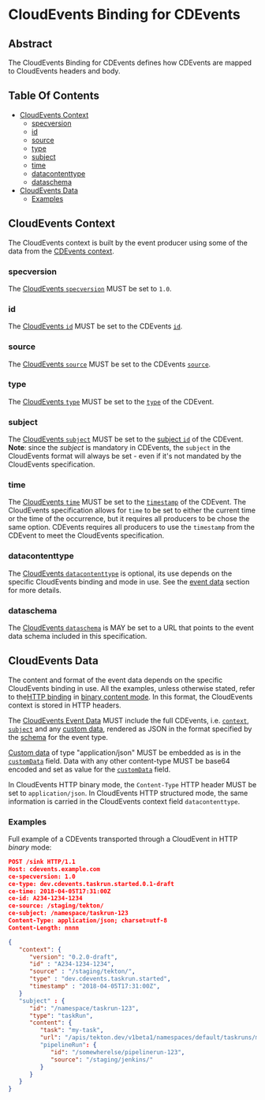 <!--
---
linkTitle: "CloudEvents Binding"
weight: 100
description: >
   CloudEvents Binding for CDEvents
---
-->
# CloudEvents Binding for CDEvents

## Abstract

The CloudEvents Binding for CDEvents defines how CDEvents are mapped to CloudEvents headers and body.

## Table Of Contents

<!-- toc -->
- [CloudEvents Context](#cloudevents-context)
  - [specversion](#specversion)
  - [id](#id)
  - [source](#source)
  - [type](#type)
  - [subject](#subject)
  - [time](#time)
  - [datacontenttype](#datacontenttype)
  - [dataschema](#dataschema)
- [CloudEvents Data](#cloudevents-data)
  - [Examples](#examples)
<!-- /toc -->

## CloudEvents Context

The CloudEvents context is built by the event producer using some of the data
from the [CDEvents context](spec.md#context).

### specversion

The [CloudEvents `specversion`][ce-version] MUST be set to `1.0`.

### id

The [CloudEvents `id`][ce-id] MUST be set to the CDEvents [`id`](spec.md#id).

### source

The [CloudEvents `source`][ce-source] MUST be set to the CDEvents [`source`](spec.md#source).

### type

The [CloudEvents `type`][ce-type] MUST be set to the [`type`](spec.md#type) of the CDEvent.

### subject

The [CloudEvents `subject`][ce-subject] MUST be set to the [subject `id`](spec.md#subjectid) of the CDEvent.
__Note__: since the *subject* is mandatory in CDEvents, the `subject` in the CloudEvents format will always be set - even if it's not mandated by the CloudEvents specification.

### time

The [CloudEvents `time`][ce-time] MUST be set to the [`timestamp`](spec.md#timestamp) of the CDEvent. The CloudEvents specification allows for `time` to be set to either the current time or the time of the occurrence, but it requires all producers to be chose the same option. CDEvents requires all producers to use the `timestamp` from the CDEvent to meet the CloudEvents specification.

### datacontenttype

The [CloudEvents `datacontenttype`][ce-contenttype] is optional, its use depends on the specific CloudEvents binding and mode in use. See the [event data](#cloudevents-data) section for more details.

### dataschema

The [CloudEvents `dataschema`][ce-dataschema] is MAY be set to a URL that points to the event data schema included in this specification.

## CloudEvents Data

The content and format of the event data depends on the specific CloudEvents binding in use. All the examples, unless otherwise stated, refer to the[HTTP binding][ce-http-binding] in [binary content mode][ce-binary]. In this format, the CloudEvents context is stored in HTTP headers.

The [CloudEvents Event Data][ce-eventdata] MUST include the full CDEvents, i.e.
[`context`](spec.md#cdevents-context), [`subject`](spec.md#cdevents-subject)
and any [custom data](spec.md#cdevents-custom-data), rendered as JSON in the
format specified by the [schema](./schemas/) for the event type.

[Custom data](spec.md#cdevents-custom-data) of type "application/json" MUST be
embedded as is in the [`customData`](spec.md#customdata) field. Data with any other
content-type MUST be base64 encoded and set as value for the
[`customData`](spec.md#customdata) field.

In CloudEvents HTTP binary mode, the `Content-Type` HTTP header MUST be set to `application/json`. In CloudEvents HTTP structured mode, the same information is carried in the CloudEvents context field `datacontenttype`.

### Examples

Full example of a CDEvents transported through a CloudEvent in HTTP *binary* mode:

```json
POST /sink HTTP/1.1
Host: cdevents.example.com
ce-specversion: 1.0
ce-type: dev.cdevents.taskrun.started.0.1-draft
ce-time: 2018-04-05T17:31:00Z
ce-id: A234-1234-1234
ce-source: /staging/tekton/
ce-subject: /namespace/taskrun-123
Content-Type: application/json; charset=utf-8
Content-Length: nnnn

{
   "context": {
      "version": "0.2.0-draft",
      "id" : "A234-1234-1234",
      "source" : "/staging/tekton/",
      "type" : "dev.cdevents.taskrun.started",
      "timestamp" : "2018-04-05T17:31:00Z",
   }
   "subject" : {
      "id": "/namespace/taskrun-123",
      "type": "taskRun",
      "content": {
         "task": "my-task",
         "url": "/apis/tekton.dev/v1beta1/namespaces/default/taskruns/my-taskrun-123"
         "pipelineRun": {
            "id": "/somewherelse/pipelinerun-123",
            "source": "/staging/jenkins/"
         }
      }
   }
}
```

[ce-id]: https://github.com/cloudevents/spec/blob/v1.0.2/cloudevents/spec.md#id
[ce-version]: https://github.com/cloudevents/spec/blob/v1.0.2/cloudevents/spec.md#specversion
[ce-source]: https://github.com/cloudevents/spec/blob/v1.0.2/cloudevents/spec.md#source-1
[ce-type]: https://github.com/cloudevents/spec/blob/v1.0.2/cloudevents/spec.md#type
[ce-subject]: https://github.com/cloudevents/spec/blob/v1.0.2/cloudevents/spec.md#subject
[ce-time]: https://github.com/cloudevents/spec/blob/v1.0.2/cloudevents/spec.md#time
[ce-contenttype]: https://github.com/cloudevents/spec/blob/v1.0.2/cloudevents/spec.md#datacontenttype
[ce-dataschema]: https://github.com/cloudevents/spec/blob/v1.0.2/cloudevents/spec.md#dataschema
[ce-http-binding]: https://github.com/cloudevents/spec/blob/v1.0.2/cloudevents/bindings/http-protocol-binding.md
[ce-binary]: https://github.com/cloudevents/spec/blob/v1.0.2/cloudevents/bindings/http-protocol-binding.md#31-binary-content-mode
[ce-eventdata]: https://github.com/cloudevents/spec/blob/v1.0.2/cloudevents/spec.md#event-data
